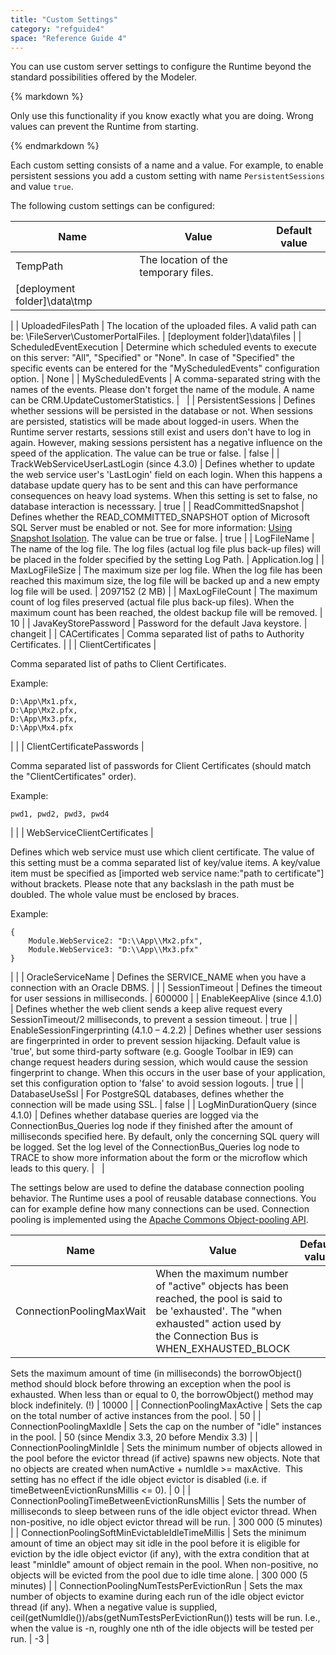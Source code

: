 ```yaml
---
title: "Custom Settings"
category: "refguide4"
space: "Reference Guide 4"
---
```

You can use custom server settings to configure the Runtime beyond the standard possibilities offered by the Modeler.

<div class="alert alert-warning">{% markdown %}

Only use this functionality if you know exactly what you are doing. Wrong values can prevent the Runtime from starting.

{% endmarkdown %}</div>

Each custom setting consists of a name and a value. For example, to enable persistent sessions you add a custom setting with name `PersistentSessions` and value `true`.

The following custom settings can be configured:

| Name | Value | Default value |
| --- | --- | --- |
| TempPath | The location of the temporary files.
 | [deployment folder]\data\tmp
 |
| UploadedFilesPath | The location of the uploaded files. A valid path can be: \\FileServer\CustomerPortalFiles.
 | [deployment folder]\data\files
 |
| ScheduledEventExecution
 | Determine which scheduled events to execute on this server: "All", "Specified" or "None". In case of "Specified" the specific events can be entered for the "MyScheduledEvents" configuration option.
 | None
 |
| MyScheduledEvents | A comma-separated string with the names of the events. Please don't forget the name of the module. A name can be CRM.UpdateCustomerStatistics.
 |   |
| PersistentSessions
 | Defines whether sessions will be persisted in the database or not. When sessions are persisted, statistics will be made about logged-in users. When the Runtime server restarts, sessions still exist and users don't have to log in again. However, making sessions persistent has a negative influence on the speed of the application.
The value can be true or false.
 | false
 |
| TrackWebServiceUserLastLogin (since 4.3.0)
 | Defines whether to update the web service user's 'LastLogin' field on each login. When this happens a database update query has to be sent and this can have performance consequences on heavy load systems. When this setting is set to false, no database interaction is necesssary.
 | true
 |
| ReadCommittedSnapshot
 | Defines whether the READ_COMMITTED_SNAPSHOT option of Microsoft SQL Server must be enabled or not. See for more information: [Using Snapshot Isolation](http://msdn.microsoft.com/en-us/library/tcbchxcb(VS.80).aspx).
The value can be true or false. | true
 |
| LogFileName
 | The name of the log file. The log files (actual log file plus back-up files) will be placed in the folder specified by the setting Log Path. | Application.log
 |
| MaxLogFileSize
 | The maximum size per log file. When the log file has been reached this maximum size, the log file will be backed up and a new empty log file will be used.
 | 2097152 (2 MB)
 |
| MaxLogFileCount
 | The maximum count of log files preserved (actual file plus back-up files). When the maximum count has been reached, the oldest backup file will be removed.
 | 10
 |
| JavaKeyStorePassword
 | Password for the default Java keystore.
 | changeit
 |
| CACertificates
 | Comma separated list of paths to Authority Certificates.
 | 
 |
| ClientCertificates
 | 

Comma separated list of paths to Client Certificates.

Example:

```
D:\App\Mx1.pfx,
D:\App\Mx2.pfx,
D:\App\Mx3.pfx,
D:\App\Mx4.pfx
```
 | 
 |
| ClientCertificatePasswords
 | 

Comma separated list of passwords for Client Certificates (should match the "ClientCertificates" order).

Example:

```
pwd1, pwd2, pwd3, pwd4
```
 | 
 |
| WebServiceClientCertificates
 | 

Defines which web service must use which client certificate. The value of this setting must be a comma separated list of key/value items. A key/value item must be specified as [imported web service name:"path to certificate"] without brackets. Please note that any backslash in the path must be doubled. The whole value must be enclosed by braces.

Example:

```
{
    Module.WebService2: "D:\\App\\Mx2.pfx",
    Module.WebService3: "D:\\App\\Mx3.pfx"
} 
```
 | 
 |
| OracleServiceName
 | Defines the SERVICE_NAME when you have a connection with
an Oracle DBMS.
 | 
 |
| SessionTimeout
 | Defines the timeout for user sessions in milliseconds.
 | 600000
 |
| EnableKeepAlive
(since 4.1.0) | Defines whether the web client sends a keep alive request every SessionTimeout/2 milliseconds, to prevent a session timeout.
 | true
 |
| EnableSessionFingerprinting (4.1.0 – 4.2.2) | Defines whether user sessions are fingerprinted in order to prevent session hijacking. Default value is 'true', but some third-party software (e.g. Google Toolbar in IE9) can change request headers during session, which would cause the session fingerprint to change. When this occurs in the user base of your application, set this configuration option to 'false' to avoid session logouts.
 | true
 |
| DatabaseUseSsl | For PostgreSQL databases, defines whether the connection will be made using SSL.
 | false
 |
| LogMinDurationQuery
(since 4.1.0) | Defines whether database queries are logged via the ConnectionBus_Queries log node if they finished after the amount of milliseconds specified here.
By default, only the concerning SQL query will be logged. Set the log level of the ConnectionBus_Queries log node to TRACE to show more information about the form or the microflow which leads to this query. |   |

The settings below are used to define the database connection pooling behavior. The Runtime uses a pool of reusable database connections. You can for example define how many connections can be used. Connection pooling is implemented using the [Apache Commons Object-pooling API](http://commons.apache.org/pool/).

| Name | Value | Default value |
| --- | --- | --- |
| ConnectionPoolingMaxWait | When the maximum number of "active" objects has been reached, the pool is said to be 'exhausted'. The "when exhausted" action used by the Connection Bus is WHEN_EXHAUSTED_BLOCK
Sets the maximum amount of time (in milliseconds) the borrowObject() method should block before throwing an exception when the pool is exhausted. When less than or equal to 0, the borrowObject() method may block indefinitely. (!)
 | 10000 |
| ConnectionPoolingMaxActive | Sets the cap on the total number of active instances from the pool. | 50 |
| ConnectionPoolingMaxIdle | Sets the cap on the number of "idle" instances in the pool. | 50 (since Mendix 3.3, 20 before Mendix 3.3) |
| ConnectionPoolingMinIdle | Sets the minimum number of objects allowed in the pool before the evictor thread (if active) spawns new objects. Note that no objects are created when numActive + numIdle >= maxActive.  This setting has no effect if the idle object evictor is disabled (i.e. if timeBetweenEvictionRunsMillis <= 0).
 | 0 |
| ConnectionPoolingTimeBetweenEvictionRunsMillis | Sets the number of milliseconds to sleep between runs of the idle object evictor thread. When non-positive, no idle object evictor thread will be run.
 | 300 000
(5 minutes) |
| ConnectionPoolingSoftMinEvictableIdleTimeMillis
 | Sets the minimum amount of time an object may sit idle in the pool before it is eligible for eviction by the idle object evictor (if any), with the extra condition that at least "minIdle" amount of object remain in the pool. When non-positive, no objects will be evicted from the pool due to idle time alone.
 | 300 000
(5 minutes)
 |
| ConnectionPoolingNumTestsPerEvictionRun
 | Sets the max number of objects to examine during each run of the idle object evictor thread (if any).
When a negative value is supplied, ceil(getNumIdle())/abs(getNumTestsPerEvictionRun()) tests will be run. I.e., when the value is -n, roughly one nth of the idle objects will be tested per run.
 | -3
 |